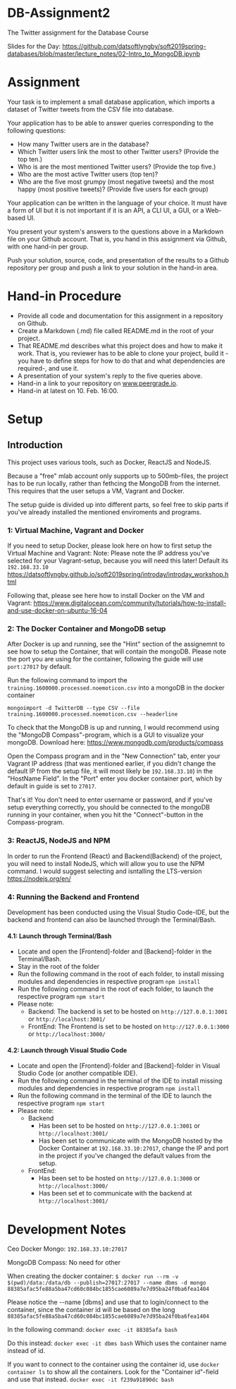 # DB-Assignment2
The Twitter assignment for the Database Course

Slides for the Day: https://github.com/datsoftlyngby/soft2019spring-databases/blob/master/lecture_notes/02-Intro_to_MongoDB.ipynb


# Assignment 

Your task is to implement a small database application, which imports a dataset of Twitter tweets from the CSV file into database.

Your application has to be able to answer queries corresponding to the following questions:
- How many Twitter users are in the database?
- Which Twitter users link the most to other Twitter users? (Provide the top ten.)
- Who is are the most mentioned Twitter users? (Provide the top five.)
- Who are the most active Twitter users (top ten)?
- Who are the five most grumpy (most negative tweets) and the most happy (most positive tweets)? (Provide five users for each group)

Your application can be written in the language of your choice. It must have a form of UI but it is not important if it is an API, a CLI UI, a GUI, or a Web-based UI.

You present your system's answers to the questions above in a Markdown file on your Github account. That is, you hand in this assignment via Github, with one hand-in per group. 

Push your solution, source, code, and presentation of the results to a Github repository per group and push a link to your solution in the hand-in area.

# Hand-in Procedure

- Provide all code and documentation for this assignment in a repository on Github.
- Create a Markdown (.md) file called README.md in the root of your project.
- That README.md describes what this project does and how to make it work. That is, you reviewer has to be able to clone your project, build it -you have to define steps for how to do that and what dependencies are required-, and use it.
- A presentation of your system's reply to the five queries above.
- Hand-in a link to your repository on www.peergrade.io.
- Hand-in at latest on 10. Feb. 16:00.

# Setup

## Introduction
This project uses various tools, such as Docker, ReactJS and NodeJS.

Because a "free" mlab account only supports up to 500mb-files, the project has to be run locally, rather than fethcing the MongoDB from the internet. This requires that the user setups a VM, Vagrant and Docker.

The setup guide is divided up into different parts, so feel free to skip parts if you've already installed the mentioned enviroments and programs.

### 1: Virtual Machine, Vagrant and Docker 

If you need to setup Docker, please look here on how to first setup the Virtual Machine and Vagrant:
Note: Please note the IP address you've selected for your Vagrant-setup, because you will need this later! Default its `192.168.33.10`
https://datsoftlyngby.github.io/soft2019spring/introday/introday_workshop.html

Following that, please see here how to install Docker on the VM and Vagrant:
https://www.digitalocean.com/community/tutorials/how-to-install-and-use-docker-on-ubuntu-16-04

### 2: The Docker Container and MongoDB setup
After Docker is up and running, see the "Hint" section of the assignemnt to see how to setup the Container, that will contain the mongoDB. Please note the port you are using for the container, following the guide will use `port:27017` by default.

Run the following command to import the `training.1600000.processed.noemoticon.csv` into a mongoDB in the docker container

`mongoimport -d TwitterDB --type CSV --file training.1600000.processed.noemoticon.csv --headerline`

To check that the MongoDB is up and running, I would recommend using the "MongoDB Compass"-program, which is a GUI to visualize your mongoDB. Download here: https://www.mongodb.com/products/compass

Open the Compass program and in the "New Connection" tab, enter your Vagrant IP address (that was mentioned earlier, if you didn't change the default IP from the setup file, it will most likely be `192.168.33.10`) in the "HostName Field". 
In the "Port" enter you docker container port, which by default in guide is set to `27017`.

That's it! You don't need to enter username or password, and if you've setup everything correctly, you should be connected to the mongoDB running in your container, when you hit the "Connect"-button in the Compass-program.


### 3: ReactJS, NodeJS and NPM
In order to run the Frontend (React) and Backend(Backend) of the project, you will need to install NodeJS, which will allow you to use the NPM command.
I would suggest selecting and isntalling the LTS-version
https://nodejs.org/en/


### 4: Running the Backend and Frontend
Development has been conducted using the Visual Studio Code-IDE, but the backend and frontend can also be launched through the Terminal/Bash.

#### 4.1: Launch through Terminal/Bash

- Locate and open the [Frontend]-folder and [Backend]-folder in the Terminal/Bash. 
- Stay in the root of the folder
- Run the following command in the root of each folder, to install missing modules and dependencies in respective program `npm install`
- Run the following command in the root of each folder, to launch the respective program `npm start`
- Please note:
  - Backend: The backend is set to be hosted on `http://127.0.0.1:3001` or `http://localhost:3001/`
  - FrontEnd: The Frontend is set to be hosted on `http://127.0.0.1:3000` or `http://localhost:3000/`

#### 4.2: Launch through Visual Studio Code

- Locate and open the [Frontend]-folder and [Backend]-folder in Visual Studio Code (or another compatible IDE). 
- Run the following command in the terminal of the IDE to install missing modules and dependencies in respective program `npm install`
- Run the following command in the terminal of the IDE to launch the respective program `npm start`
- Please note:
  - Backend
    - Has been set to be hosted on `http://127.0.0.1:3001` or `http://localhost:3001/`
    - Has been set to communicate with the MongoDB hosted by the Docker Container at `192.168.33.10:27017`, change the IP and port in the project if you've changed the default values from the setup.
  - FrontEnd: 
    - Has been set to be hosted on `http://127.0.0.1:3000` or `http://localhost:3000/`
    - Has been set et to communicate with the backend at `http://localhost:3001/`

# Development Notes

Ceo Docker Mongo: `192.168.33.10:27017`

MongoDB Compass: No need for other 

When creating the docker container:
`$ docker run --rm -v $(pwd)/data:/data/db --publish=27017:27017 --name dbms -d mongo
88385afac5fe88a5ba47cd60c084bc1855cae6089a7e7d95ba24f0ba6fea1404`

Please notice the --name [dbms] and use that to login/connect to the container, since the container id will be based on the long `88385afac5fe88a5ba47cd60c084bc1855cae6089a7e7d95ba24f0ba6fea1404`

In the following command:
`docker exec -it 88385afa bash`

Do this instead:
`docker exec -it dbms bash`
Which uses the container name instead of id.

If you want to connect to the container using the container id, use `docker container ls` to show all the containers.
Look for the "Container id"-field and use that instead.
`docker exec -it f239a91890dc bash`


